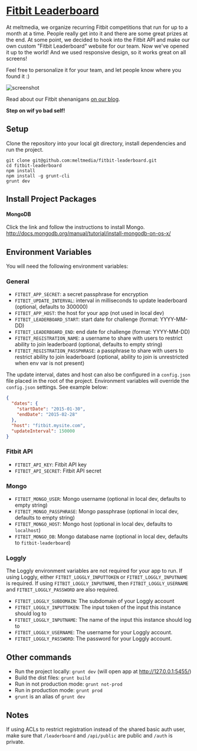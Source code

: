 # [Fitbit Leaderboard](http://fitbit.meltmedia.com/leaderboard/)

At meltmedia, we organize recurring Fitbit competitions that run for up to a month at a time. People really get into it and there are some great prizes at the end. At some point, we decided to hook into the Fitbit API and make our own custom "Fitbit Leaderboard" website for our team. Now we've opened it up to the world! And we used responsive design, so it works great on all screens!

Feel free to personalize it for your team, and let people know where you found it :)

![screenshot](http://blog.meltmedia.com/wp-content/uploads/2014/10/fitbitChallenge_screen.jpg)

Read about our Fitbit shenanigans [on our blog](http://blog.meltmedia.com/2014/10/the-fall-fitbit-challenge-is-upon-us/).

**Step on wif yo bad self!**

## Setup

Clone the repository into your local git directory, install dependencies and run the project.

```
git clone git@github.com:meltmedia/fitbit-leaderboard.git
cd fitbit-leaderboard
npm install
npm install -g grunt-cli
grunt dev
```

## Install Project Packages

#### MongoDB
Click the link and follow the instructions to install Mongo.<br>
http://docs.mongodb.org/manual/tutorial/install-mongodb-on-os-x/

## Environment Variables

You will need the following environment variables:

### General

- `FITBIT_APP_SECRET`: a secret passphrase for encryption
- `FITBIT_UPDATE_INTERVAL`: interval in milliseconds to update leaderboard (optional, defaults to 300000)
- `FITBIT_APP_HOST`: the host for your app (not used in local dev)
- `FITBIT_LEADERBOARD_START`: start date for challenge (format: YYYY-MM-DD)
- `FITBIT_LEADERBOARD_END`: end date for challenge (format: YYYY-MM-DD)
- `FITBIT_REGISTRATION_NAME`: a username to share with users to restrict ability to join leaderboard (optional, defaults to empty string)
- `FITBIT_REGISTRATION_PASSPHRASE`: a passphrase to share with users to restrict ability to join leaderboard (optional, ability to join is unrestricted when env var is not present)

The update interval, dates and host can also be configured in a `config.json` file placed in the root of the project. Environment variables will override the `config.json` settings. See example below:

```json
{
  "dates": {
    "startDate": "2015-01-30",
    "endDate": "2015-02-28"
  },
  "host": "fitbit.mysite.com",
  "updateInterval": 150000
}
```

### Fitbit API

- `FITBIT_API_KEY`: Fitbit API key
- `FITBIT_API_SECRET`: Fitbit API secret

### Mongo

- `FITBIT_MONGO_USER`: Mongo username (optional in local dev, defaults to empty string)
- `FITBIT_MONGO_PASSPHRASE`: Mongo passphrase (optional in local dev, defaults to empty string)
- `FITBIT_MONGO_HOST`: Mongo host (optional in local dev, defaults to `localhost`)
- `FITBIT_MONGO_DB`: Mongo database name (optional in local dev, defaults to `fitbit-leaderboard`)

### Loggly

The Loggly environment variables are not required for your app to run. If using Loggly, either `FITBIT_LOGGLY_INPUTTOKEN` or `FITBIT_LOGGLY_INPUTNAME` is required. If using `FITBIT_LOGGLY_INPUTNAME`, then `FITBIT_LOGGLY_USERNAME` and `FITBIT_LOGGLY_PASSWORD` are also required.

- `FITBIT_LOGGLY_SUBDOMAIN`: The subdomain of your Loggly account
- `FITBIT_LOGGLY_INPUTTOKEN`: The input token of the input this instance should log to
- `FITBIT_LOGGLY_INPUTNAME`: The name of the input this instance should log to
- `FITBIT_LOGGLY_USERNAME`: The username for your Loggly account.
- `FITBIT_LOGGLY_PASSWORD`: The password for your Loggly account.

## Other commands

- Run the project locally: `grunt dev` (will open app at http://127.0.0.1:5455/)
- Build the dist files: `grunt build`
- Run in not production mode: `grunt not-prod`
- Run in production mode: `grunt prod`
- `grunt` is an alias of `grunt dev`

## Notes

If using ACLs to restrict registration instead of the shared basic auth user, make sure that `/leaderboard` and `/api/public` are public and `/auth` is private.
